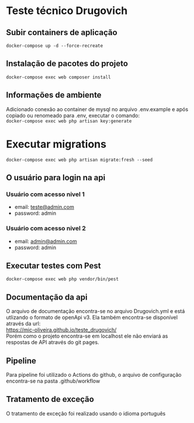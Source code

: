 # Teste técnico Drugovich

## Subir containers de aplicação
`docker-compose up -d --force-recreate`

## Instalação de pacotes do projeto
`docker-compose exec web composer install`

## Informações de ambiente
Adicionado conexão ao container de mysql no arquivo .env.example e após copiado ou renomeado para .env, executar o comando:
<br>`docker-compose exec web php artisan key:generate`</br>

# Executar migrations
`docker-compose exec web php artisan migrate:fresh --seed`

## O usuário para login na api

### Usuário com acesso nivel 1
- email: teste@admin.com
- password: admin

### Usuário com acesso nivel 2
- email: admin@admin.com
- password: admin
 
## Executar testes com Pest
`docker-compose exec web php vendor/bin/pest`

## Documentação da api
O arquivo de documentação encontra-se no arquivo Drugovich.yml e está utlizando o formato de openApi v3. Ela também encontra-se disponível através da url: <br>
https://mic-oliveira.github.io/teste_drugovich/ <br>
Porém como o projeto encontra-se em localhost ele não enviará as respostas de API através do git pages.

## Pipeline
Para pipeline foi utilizado o Actions do github, o arquivo de configuração encontra-se na pasta .github/workflow

## Tratamento de exceção
O tratamento de exceção foi realizado usando o idioma português
